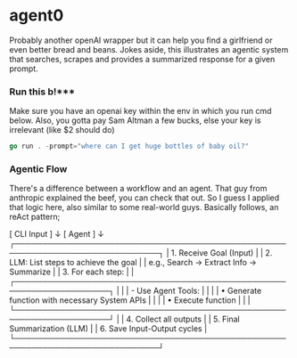 # agent0

Probably another openAI wrapper but it can help you find a girlfriend or even better bread and beans. Jokes aside, this illustrates an agentic system that searches, scrapes and provides a summarized response for a given prompt.

### Run this b!***

Make sure you have an openai key within the env in which you run cmd below.
Also, you gotta pay Sam Altman a few bucks, else your key is irrelevant (like $2 should do)
```go
go run . -prompt="where can I get huge bottles of baby oil?"
```

### Agentic Flow

There's a difference between a workflow and an agent. That guy from anthropic explained the beef, you can check that out. So I guess I applied that logic here, also similar to some real-world guys. Basically follows, an reAct pattern;

[ CLI Input ] 
      ↓
[ Agent ]
      ↓
┌────────────────────────────────────────────────────────────────────────────┐
| 1. Receive Goal (Input)                                                    |
| 2. LLM: List steps to achieve the goal                                     |
|    e.g., Search → Extract Info → Summarize                                 |
| 3. For each step:                                                          |
|    ┌───────────────────────────────────────────────────────────────────┐  |
|    | - Use Agent Tools:                                                 |  |
|    |    • Generate function with necessary System APIs                 |  |
|    |    • Execute function                                              |  |
|    └───────────────────────────────────────────────────────────────────┘  |
| 4. Collect all outputs                                                    |
| 5. Final Summarization (LLM)                                               |
| 6. Save Input-Output cycles                                                |
└────────────────────────────────────────────────────────────────────────────┘
